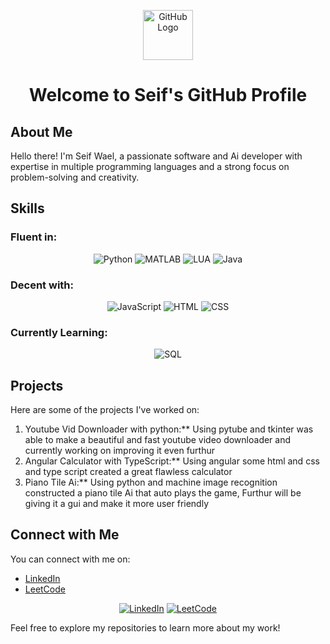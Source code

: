 <!--### Hi there 👋

<!--![<Badge Name>](https://img.shields.io/badge/<Badge Text>-<Background Color>?style=for-the-badge&logo=<Icon Name>&logoColor=<Logo Color>) -->
<!--![github](https://img.shields.io/badge/GitHub-000000?style=for-the-badge&logo=GitHub&logoColor=white)
![Python](https://img.shields.io/badge/Python-3776AB?style=for-the-badge&logo=python&logoColor=white)-->

<!-- Header -->
<p align="center">
   <img src="https://github.githubassets.com/images/modules/logos_page/GitHub-Mark.png" alt="GitHub Logo" width="80" height="80">
</p>
<h1 align="center">Welcome to Seif's GitHub Profile</h1>

## About Me

Hello there! I'm Seif Wael, a passionate software and Ai developer with expertise in multiple programming languages and a strong focus on problem-solving and creativity.

## Skills

### Fluent in:
<p align="center">
  <img src="https://img.icons8.com/color/48/000000/python.png" alt="Python">
  <img src="https://img.icons8.com/fluency/48/000000/matlab.png" alt="MATLAB">
  <img src="https://img.icons8.com/color/48/000000/lua-programming.png" alt="LUA">
  <img src="https://img.icons8.com/color/48/000000/java-coffee-cup-logo.png" alt="Java">
</p>

### Decent with:
<p align="center">
  <img src="https://img.icons8.com/color/48/000000/javascript.png" alt="JavaScript">
  <img src="https://img.icons8.com/color/48/000000/html-5.png" alt="HTML">
  <img src="https://img.icons8.com/color/48/000000/css3.png" alt="CSS">
</p>

### Currently Learning:
<p align="center">
  <img src="https://img.icons8.com/color/48/000000/sql.png" alt="SQL">
</p>

## Projects

Here are some of the projects I've worked on:

1. Youtube Vid Downloader with python:** Using pytube and tkinter was able to make a beautiful and fast youtube video downloader and currently working on improving it even furthur
2. Angular Calculator with TypeScript:** Using angular some html and css and type script created a great flawless calculator
3. Piano Tile Ai:** Using python and machine image recognition constructed a piano tile Ai that auto plays the game, Furthur will be giving it a gui and make it more user friendly

## Connect with Me

You can connect with me on:
- [LinkedIn]((https://www.linkedin.com/in/seif-wael-elsayed/))
- [LeetCode]((https://leetcode.com/SeifWaelElsayed/))

<p align="center">
  <a href="https://www.linkedin.com/in/seif-wael-elsayed/"><img src="https://img.icons8.com/color/48/000000/linkedin.png" alt="LinkedIn"></a>
  <a href="https://leetcode.com/SeifWaelElsayed/"><img src="https://img.icons8.com/color/48/000000/leetcode.png" alt="LeetCode"></a>
</p>



Feel free to explore my repositories to learn more about my work!








<!--
**NanoTom/NanoTom** is a ✨ _special_ ✨ repository because its `README.md` (this file) appears on your GitHub profile.

Here are some ideas to get you started:

- 🔭 I’m currently working on ...
- 🌱 I’m currently learning ...
- 👯 I’m looking to collaborate on ...
- 🤔 I’m looking for help with ...
- 💬 Ask me about ...
- 📫 How to reach me: ...
- 😄 Pronouns: ...
- ⚡ Fun fact: ...
-->
